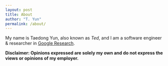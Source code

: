 ```yaml
---
layout: post
title: About
author: "T. Yun"
permalink: /about/
---
```


My name is Taedong Yun, also known as *Ted*, and I am a software engineer & researcher in [Google Research](https://research.google/people/TaedongYun/).

**Disclaimer: Opinions expressed are solely my own and do not express the views or opinions of my employer.**
